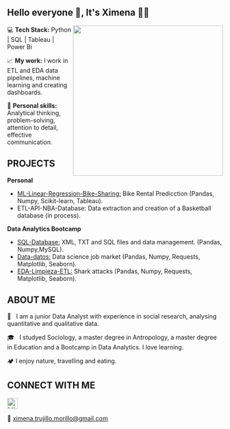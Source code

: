 ## Hello everyone 👋, It's Ximena 👩‍💻

<img src="https://res.cloudinary.com/practicaldev/image/fetch/s--2bZIjPGC--/c_limit%2Cf_auto%2Cfl_progressive%2Cq_66%2Cw_880/https://dev-to-uploads.s3.amazonaws.com/i/d4tvukbt5mra37cvwklk.gif" width="350" align='right'>


 💻 **Tech Stack:** Python | SQL | Tableau | Power Bi
 
 📈 **My work:** I work in ETL and EDA data pipelines, machine learning and creating dashboards.
 
 💁 **Personal skills:** Analytical thinking, problem-solving, attention to detail, effective communication.

## PROJECTS

**Personal**
- [ML-Linear-Regression-Bike-Sharing:](https://github.com/XimenaPTM/ML-Linear-Regression-Bike-Sharing) Bike Rental Predicction (Pandas, Numpy, Scikit-learn, Tableau).
- ETL-API-NBA-Database: Data extraction and creation of a Basketball database (in process).

**Data Analytics Bootcamp**

- [SQL-Database:](https://github.com/XimenaPTM/SQL-Database-project-Adalab-promo-C-modulo-1) XML, TXT and SQL files and data management. (Pandas, Numpy,MySQL).
- [Data-datos:](https://github.com/XimenaPTM/Data-datos-project2-Adalab-promo-c-modulo-2-team4) Data science job market (Pandas, Numpy, Requests, Matplotlib, Seaborn).
- [EDA-Limpieza-ETL:](https://github.com/XimenaPTM/EDA-Limpieza-ETL-Adalab-promoC-mod2)  Shark attacks (Pandas, Numpy, Requests, Matplotlib, Seaborn).

## ABOUT ME

 🔭 &nbsp; I am a junior Data Analyst with experience in social research, analysing quantitative and qualitative data.

 🎓 &nbsp; I studyed Sociology, a master degree in Antropology, a master degree in Education and a Bootcamp in Data Analytics. I love learning.

🏕️ I enjoy nature, travelling and eating.

## CONNECT WITH ME

<a href="https://www.linkedin.com/in/ximenatrujillom/">
 
  <img src="https://www.vectorlogo.zone/logos/linkedin/linkedin-icon.svg" alt= "https://www.linkedin.com/in/ximenatrujillom/" height="25" width="25">
</a>

📧 ximena.trujillo.morillo@gmail.com
